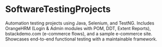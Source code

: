 # SoftwareTestingProjects
Automation testing projects using Java, Selenium, and TestNG. Includes OrangeHRM (Login &amp; Admin modules with POM, DDT, Extent Reports), bstackdemo.com (e-commerce flows), and a sample e-commerce site. Showcases end-to-end functional testing with a maintainable framework.
